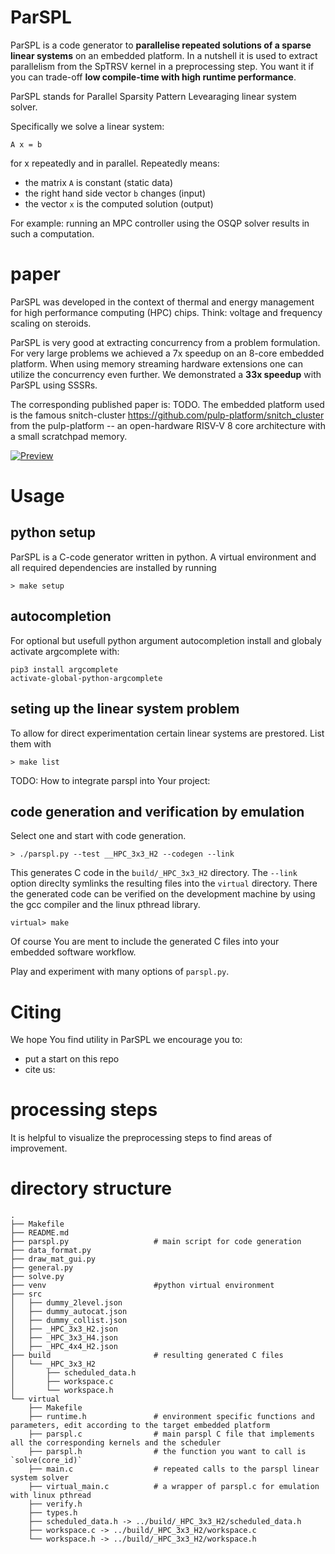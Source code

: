# ParSPL
ParSPL is a code generator to **parallelise repeated solutions of a sparse linear systems** on an embedded platform.
In a nutshell it is used to extract parallelism from the SpTRSV kernel in a preprocessing step.
You want it if you can trade-off **low compile-time with high runtime performance**.

ParSPL stands for Parallel Sparsity Pattern Levearaging linear system solver.

Specifically we solve a linear system:
```
A x = b
```
for x repeatedly and in parallel. Repeatedly means:
- the matrix ```A``` is constant (static data)
- the right hand side vector ```b``` changes (input)
- the vector ```x``` is the computed solution (output)

For example: running an MPC controller using the OSQP solver results in such a computation.

# paper
ParSPL was developed in the context of thermal and energy management for high performance computing (HPC) chips.
Think: voltage and frequency scaling on steroids.

ParSPL is very good at extracting concurrency from a problem formulation.
For very large problems we achieved a 7x speedup on an 8-core embedded platform.
When using memory streaming hardware extensions one can utilize the concurrency even further.
We demonstrated a **33x speedup** with ParSPL using SSSRs.

The corresponding published paper is: TODO.
The embedded platform used is the famous snitch-cluster <https://github.com/pulp-platform/snitch_cluster> from the pulp-platform -- an open-hardware RISV-V 8 core architecture with a small scratchpad memory.

[![Preview](assets/parspl.png)](docs/parspl.pdf)

# Usage
## python setup
ParSPL is a C-code generator written in python.
A virtual environment and all required dependencies are installed by running
```
> make setup
```
## autocompletion
For optional but usefull python argument autocompletion install and globaly activate argcomplete with:
```
pip3 install argcomplete
activate-global-python-argcomplete
```
## seting up the linear system problem
To allow for direct experimentation certain linear systems are prestored. List them with
```
> make list
```
TODO: How to integrate parspl into Your project:

## code generation and verification by emulation
Select one and start with code generation.
```
> ./parspl.py --test __HPC_3x3_H2 --codegen --link
```
This generates C code in the `build/_HPC_3x3_H2` directory.
The `--link` option direclty symlinks the resulting files into the `virtual` directory.
There the generated code can be verified on the development machine by using the gcc compiler and the linux pthread library.
```
virtual> make
```
Of course You are ment to include the generated C files into your embedded software workflow.

Play and experiment with many options of `parspl.py`.


# Citing
We hope You find utility in ParSPL we encourage you to:
- put a start on this repo
- cite us:

# processing steps
It is helpful to visualize the preprocessing steps to find areas of improvement.


# directory structure
```
.
├── Makefile
├── README.md
├── parspl.py                   # main script for code generation
├── data_format.py
├── draw_mat_gui.py
├── general.py
├── solve.py
├── venv                        #python virtual environment
├── src
│   ├── dummy_2level.json
│   ├── dummy_autocat.json
│   ├── dummy_collist.json
│   ├── _HPC_3x3_H2.json
│   ├── _HPC_3x3_H4.json
│   ├── _HPC_4x4_H2.json
├── build                       # resulting generated C files
│   └── _HPC_3x3_H2
│       ├── scheduled_data.h
│       ├── workspace.c
│       └── workspace.h
└── virtual
    ├── Makefile
    ├── runtime.h               # environment specific functions and parameters, edit according to the target embedded platform
    ├── parspl.c                # main parspl C file that implements all the corresponding kernels and the scheduler
    ├── parspl.h                # the function you want to call is `solve(core_id)`
    ├── main.c                  # repeated calls to the parspl linear system solver
    ├── virtual_main.c          # a wrapper of parspl.c for emulation with linux pthread
    ├── verify.h
    ├── types.h
    ├── scheduled_data.h -> ../build/_HPC_3x3_H2/scheduled_data.h
    ├── workspace.c -> ../build/_HPC_3x3_H2/workspace.c
    └── workspace.h -> ../build/_HPC_3x3_H2/workspace.h
```

